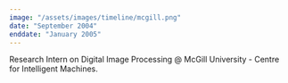 ```yaml
---
image: "/assets/images/timeline/mcgill.png"
date: "September 2004"
enddate: "January 2005"
---
```


Research Intern on Digital Image Processing @ McGill University - Centre for Intelligent Machines.
